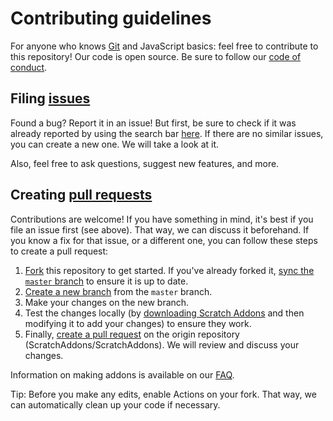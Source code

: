 # Contributing guidelines

For anyone who knows [Git](https://git-scm.com) and JavaScript basics: feel free to contribute to this repository! Our code is open source. Be sure to follow our [code of conduct](https://github.com/ScratchAddons/ScratchAddons/blob/master/CODE_OF_CONDUCT.md).

## Filing [issues](https://docs.github.com/en/github/managing-your-work-on-github/about-issues)

Found a bug? Report it in an issue! But first, be sure to check if it was already reported by using the search bar [here](https://github.com/ScratchAddons/ScratchAddons/issues). If there are no similar issues, you can create a new one. We will take a look at it.

Also, feel free to ask questions, suggest new features, and more.

## Creating [pull requests](https://docs.github.com/en/github/collaborating-with-issues-and-pull-requests/about-pull-requests)

Contributions are welcome! If you have something in mind, it's best if you file an issue first (see above). That way, we can discuss it beforehand. If you know a fix for that issue, or a different one, you can follow these steps to create a pull request:
1. [Fork](https://github.com/ScratchAddons/ScratchAddons/fork) this repository to get started. If you've already forked it, [sync the `master` branch](https://docs.github.com/en/pull-requests/collaborating-with-pull-requests/working-with-forks/syncing-a-fork) to ensure it is up to date.
2. [Create a new branch](https://docs.github.com/en/pull-requests/collaborating-with-pull-requests/proposing-changes-to-your-work-with-pull-requests/creating-and-deleting-branches-within-your-repository) from the `master` branch.
3. Make your changes on the new branch.
4. Test the changes locally (by [downloading Scratch Addons](https://github.com/ScratchAddons/ScratchAddons/archive/refs/heads/master.zip) and then modifying it to add your changes) to ensure they work.
5. Finally, [create a pull request](https://github.com/ScratchAddons/ScratchAddons/compare) on the origin repository (ScratchAddons/ScratchAddons). We will review and discuss your changes.

Information on making addons is available on our [FAQ](https://scratchaddons.com/docs/develop/getting-started/creating-an-addon/).

Tip: Before you make any edits, enable Actions on your fork. That way, we can automatically clean up your code if necessary.
